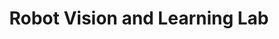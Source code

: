 ---
title: "Robot Vision and Learning Lab"
collection: experiences
link: 'https://rvl.cs.toronto.edu/#/'
description: 'I was a research assistant intern at the [RVL Lab](https://rvl.cs.toronto.edu/#/) supervised by [Florian Shkurti](http://www.cs.toronto.edu/~florian/). We worked on stochastic planning for autonomous surface vessel (ASV) navigation using satelite images. I helped design a software stack that supported communication between ROS, the web front-end visualization, and the Gazebo simulation or real-world.'
terms: ["Summer 2021", "Spring 2023"]
imgurl: 'rvl.png'
---